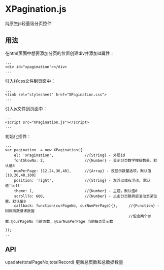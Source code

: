 XPagination.js
==========

纯原生js轻量级分页控件

## 用法

在html页面中想要添加分页的位置创建div并添加id属性：

```
...
<div id="xpagination"></div>
...
```

引入样css文件到页面中：
```
...
<link rel="stylesheet" href="XPagination.css">
...
```

引入js文件到页面中：
```
...
<script src="XPagination.js"></script>
...
```

初始化插件：
```
...
var pagination  = new XPagination({
	el: 'xPagination', 				//{String} - 外层id
	fontShowNo: 2,					//{Number} - 显示分页数字按钮数量，默认值8
	numPerPage: [12,24,36,48],		//{Array} - 没显示数量选项，默认值[10,20,40,100]
	position: 'right',				//{String} - 左浮动或有浮动, 默认值'left'
	theme: 1,						//{Number} - 主题，默认值0
	scrollTo: 600,					//{Number} - 点击分页跳转后滚动至某位置，默认值0
	callback: function(curPageNo, curNumPerPage){},		//{Function} - 回调函数请求数据
														//包含两个参数:@curPageNo 当前页数, @curNumPerPage 当前每页显示数

});
..
```

## API

upadate(totalPageNo,totalRecord)     更新总页数和总数据数量

